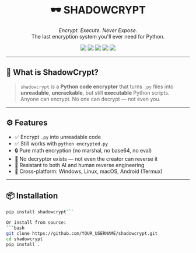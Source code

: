 <h1 align="center">
  🕶️ SHADOWCRYPT
</h1>

<p align="center">
  <i>Encrypt. Execute. Never Expose.</i><br/>
  The last encryption system you'll ever need for Python.
</p>

<p align="center">
  <img src="https://img.shields.io/badge/Decryption%20Possible-NO-red?style=flat-square"/>
  <img src="https://img.shields.io/badge/AI%20Safe-100%25-brightgreen?style=flat-square"/>
  <img src="https://img.shields.io/badge/Platform-All%20OS-green?style=flat-square"/>
  <img src="https://img.shields.io/github/stars/YOUR_USERNAME/shadowcrypt?style=social"/>
  <img src="https://visitor-badge.laobi.icu/badge?page_id=YOUR_USERNAME.shadowcrypt"/>
</p>

---

## 🧠 What is ShadowCrypt?

> `shadowcrypt` is a **Python code encryptor** that turns `.py` files into **unreadable**, **uncrackable**, but still **executable** Python scripts.  
> Anyone can encrypt. No one can decrypt — not even you.

---

## ⚙️ Features

- ✅ Encrypt `.py` into unreadable code
- ✅ Still works with `python encrypted.py`
- 🔒 Pure math encryption (no marshal, no base64, no eval)
- 🔐 No decryptor exists — not even the creator can reverse it
- 🧠 Resistant to both AI and human reverse engineering
- 📱 Cross-platform: Windows, Linux, macOS, Android (Termux)

---

## 📦 Installation

```bash
pip install shadowcrypt```

Or install from source:
```bash
git clone https://github.com/YOUR_USERNAME/shadowcrypt.git
cd shadowcrypt
pip install .

